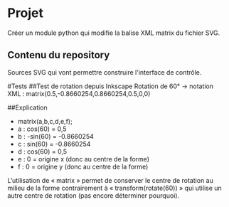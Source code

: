 # Projet
Créer un module python qui modifie la balise XML matrix du fichier SVG. 

## Contenu du repository
Sources SVG qui vont permettre construire l'interface de contrôle. 

#Tests
##Test de rotation depuis Inkscape
Rotation de 60° -> notation XML : matrix(0.5,-0.8660254,0.8660254,0.5,0,0)

##Explication
- matrix(a,b,c,d,e,f);
- a : cos(60) = 0,5
- b : -sin(60) = -0.8660254
- c : sin(60) = -0.8660254 
- d : cos(60) = 0,5
- e : 0 = origine x (donc au centre de la forme) 
- f : 0 = origine y (donc au centre de la forme)

L’utilisation de « matrix » permet de conserver le centre de rotation au milieu de la forme contrairement à « transform(rotate(60)) » qui utilise un autre centre de rotation (pas encore déterminer pourquoi). 
 
